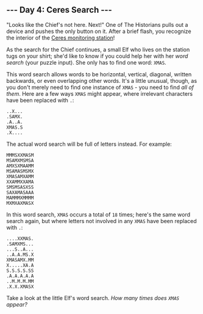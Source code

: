 


--- Day 4: Ceres Search ---
---------------------------

"Looks like the Chief's not here. Next!" One of The Historians pulls out a device and pushes the only button on it. After a brief flash, you recognize the interior of the [Ceres monitoring station](/2019/day/10)!

As the search for the Chief continues, a small Elf who lives on the station tugs on your shirt; she'd like to know if you could help her with her *word search* (your puzzle input). She only has to find one word: `XMAS`.

This word search allows words to be horizontal, vertical, diagonal, written backwards, or even overlapping other words. It's a little unusual, though, as you don't merely need to find one instance of `XMAS` - you need to find *all of them*. Here are a few ways `XMAS` might appear, where irrelevant characters have been replaced with `.`:

```
..X...
.SAMX.
.A..A.
XMAS.S
.X....

```

The actual word search will be full of letters instead. For example:

```
MMMSXXMASM
MSAMXMSMSA
AMXSXMAAMM
MSAMASMSMX
XMASAMXAMM
XXAMMXXAMA
SMSMSASXSS
SAXAMASAAA
MAMMMXMMMM
MXMXAXMASX

```

In this word search, `XMAS` occurs a total of `18` times; here's the same word search again, but where letters not involved in any `XMAS` have been replaced with `.`:

```
....XXMAS.
.SAMXMS...
...S..A...
..A.A.MS.X
XMASAMX.MM
X.....XA.A
S.S.S.S.SS
.A.A.A.A.A
..M.M.M.MM
.X.X.XMASX

```

Take a look at the little Elf's word search. *How many times does `XMAS` appear?*

